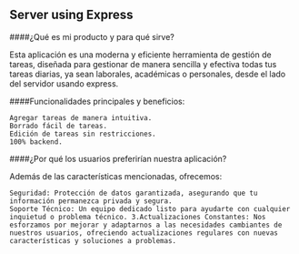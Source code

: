 ## Server using Express

####¿Qué es mi producto y para qué sirve?

Esta aplicación es una moderna y eficiente herramienta de gestión de tareas, diseñada para gestionar de manera sencilla y efectiva todas tus tareas diarias, ya sean laborales, académicas o personales, desde el lado del servidor usando express.

####Funcionalidades principales y beneficios:

    Agregar tareas de manera intuitiva.
    Borrado fácil de tareas.
    Edición de tareas sin restricciones.
    100% backend.

####¿Por qué los usuarios preferirían nuestra aplicación?

Además de las características mencionadas, ofrecemos:

    Seguridad: Protección de datos garantizada, asegurando que tu información permanezca privada y segura.
    Soporte Técnico: Un equipo dedicado listo para ayudarte con cualquier inquietud o problema técnico. 3.Actualizaciones Constantes: Nos esforzamos por mejorar y adaptarnos a las necesidades cambiantes de nuestros usuarios, ofreciendo actualizaciones regulares con nuevas características y soluciones a problemas.
